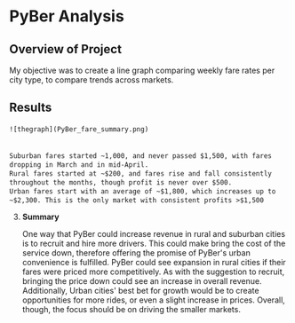 # PyBer Analysis

## Overview of Project

My objective was to create a line graph comparing weekly fare rates per city type, to compare trends across markets.

 
## Results
    ![thegraph](PyBer_fare_summary.png) 
    

    Suburban fares started ~1,000, and never passed $1,500, with fares dropping in March and in mid-April.
    Rural fares started at ~$200, and fares rise and fall consistently throughout the months, though profit is never over $500.
    Urban fares start with an average of ~$1,800, which increases up to ~$2,300. This is the only market with consistent profits >$1,500
       
3. **Summary** 

     One way that PyBer could increase revenue in rural and suburban cities is to recruit and hire more drivers. This could make bring the cost of the service down, therefore offering the promise of PyBer's urban convenience is fulfilled. 
     PyBer could see expansion in rural cities if their fares were priced more competitively. As with the suggestion to recruit, bringing the price down could see an increase in overall revenue.
     Additionally, Urban cities' best bet for growth would be to create opportunities for more rides, or even a slight increase in prices. Overall, though, the focus should be on driving the smaller markets.
